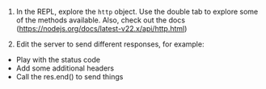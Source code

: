 1. In the REPL, explore the `http` object. Use the double tab to explore some of the methods available. Also, check out the docs (https://nodejs.org/docs/latest-v22.x/api/http.html)

2. Edit the server to send different responses, for example:
  - Play with the status code
  - Add some additional headers
  - Call the res.end() to send things